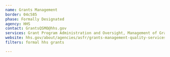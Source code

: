 ```yaml
---
name: Grants Management
border: 04c585
phase: Formally Designated
agency: HHS
contact: GrantsQSMO@hhs.gov
services: Grant Program Administration and Oversight, Management of Grant Pre-Award, Award, Post-Award & Closeout, Grant Recipient Oversight (initial focus may be a Single Audit Solution)
website: hhs.gov/about/agencies/asfr/grants-management-quality-services-management-office/index.html
filters: formal hhs grants

---
```

